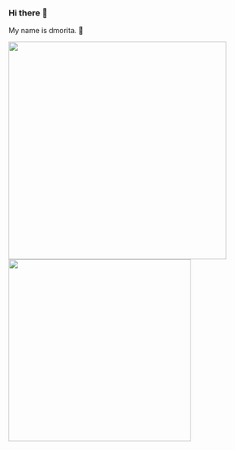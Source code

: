 ### Hi there 👋

My name is dmorita. 🌱

<img width="430" align="left" src="https://github-readme-stats.vercel.app/api?username=dmorita00&count_private=true&show_icons=true&theme=dracula" />
<img width="360" align="left" src="https://github-readme-stats.vercel.app/api/top-langs/?username=dmorita00&layout=compact" />

<!--
**dmorita00/dmorita00** is a ✨ _special_ ✨ repository because its `README.md` (this file) appears on your GitHub profile.

Here are some ideas to get you started:

- 🔭 I’m currently working on ...
- 🌱 I’m currently learning ...
- 👯 I’m looking to collaborate on ...
- 🤔 I’m looking for help with ...
- 💬 Ask me about ...
- 📫 How to reach me: ...
- 😄 Pronouns: ...
- ⚡ Fun fact: ...
-->
